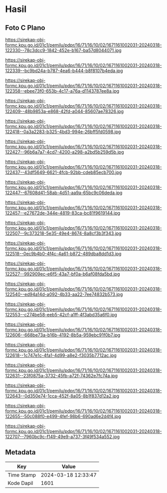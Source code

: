 # Hasil

## Foto C Plano

https://sirekap-obj-formc.kpu.go.id/01c1/pemilu/pdpr/16/71/16/10/02/1671161002031-20240318-122330--78c3dcc9-1842-452e-b167-ba57d8044071.jpg

https://sirekap-obj-formc.kpu.go.id/01c1/pemilu/pdpr/16/71/16/10/02/1671161002031-20240318-122339--bc9bd24a-b787-4ea6-b444-b8f8107b4eda.jpg

https://sirekap-obj-formc.kpu.go.id/01c1/pemilu/pdpr/16/71/16/10/02/1671161002031-20240318-122358--ebee73f0-653b-4c17-a76a-d1143787ee8a.jpg

https://sirekap-obj-formc.kpu.go.id/01c1/pemilu/pdpr/16/71/16/10/02/1671161002031-20240318-122409--48b9853a-e868-42fd-a044-85607ae78326.jpg

https://sirekap-obj-formc.kpu.go.id/01c1/pemilu/pdpr/16/71/16/10/02/1671161002031-20240318-122418--0a3a2283-b325-4bd3-994e-26bff5fd0598.jpg

https://sirekap-obj-formc.kpu.go.id/01c1/pemilu/pdpr/16/71/16/10/02/1671161002031-20240318-122427--96b6a7a7-4cd7-4200-a298-a2bd5b259d5b.jpg

https://sirekap-obj-formc.kpu.go.id/01c1/pemilu/pdpr/16/71/16/10/02/1671161002031-20240318-122437--43df5649-6621-4fcb-92bb-cdeb85ecb700.jpg

https://sirekap-obj-formc.kpu.go.id/01c1/pemilu/pdpr/16/71/16/10/02/1671161002031-20240318-122447--67608d41-58ab-4d51-aa9a-65bc9c06deda.jpg

https://sirekap-obj-formc.kpu.go.id/01c1/pemilu/pdpr/16/71/16/10/02/1671161002031-20240318-122457--e27672de-344e-4819-83ca-bc81f9619144.jpg

https://sirekap-obj-formc.kpu.go.id/01c1/pemilu/pdpr/16/71/16/10/02/1671161002031-20240318-122507--9c373218-5e35-49e4-8674-8a8cf3b3f343.jpg

https://sirekap-obj-formc.kpu.go.id/01c1/pemilu/pdpr/16/71/16/10/02/1671161002031-20240318-122518--0ec9b4b0-4f4c-4a61-b872-489dba8dd1d3.jpg

https://sirekap-obj-formc.kpu.go.id/01c1/pemilu/pdpr/16/71/16/10/02/1671161002031-20240318-122527--992909ec-e6f5-43a7-bf0a-b6af08fda5bd.jpg

https://sirekap-obj-formc.kpu.go.id/01c1/pemilu/pdpr/16/71/16/10/02/1671161002031-20240318-122540--ed94a14d-a092-4b33-aa22-7ee74832b573.jpg

https://sirekap-obj-formc.kpu.go.id/01c1/pemilu/pdpr/16/71/16/10/02/1671161002031-20240318-122553--c274be58-eeb5-42cf-a1ff-4f3abd35a6f0.jpg

https://sirekap-obj-formc.kpu.go.id/01c1/pemilu/pdpr/16/71/16/10/02/1671161002031-20240318-122606--668be73a-b16b-4192-8b5a-959ebc91f0b7.jpg

https://sirekap-obj-formc.kpu.go.id/01c1/pemilu/pdpr/16/71/16/10/02/1671161002031-20240318-122618--1c747e1c-4fa1-4d99-a8e2-f3035b7712ac.jpg

https://sirekap-obj-formc.kpu.go.id/01c1/pemilu/pdpr/16/71/16/10/02/1671161002031-20240318-122631--23f0875a-3732-45fb-a72f-74362e7fc74a.jpg

https://sirekap-obj-formc.kpu.go.id/01c1/pemilu/pdpr/16/71/16/10/02/1671161002031-20240318-122643--0d350e74-1cca-452f-8a05-8b1f837d12a2.jpg

https://sirekap-obj-formc.kpu.go.id/01c1/pemilu/pdpr/16/71/16/10/02/1671161002031-20240318-122655--50c088f0-e499-4fef-98b6-690ad6e2d4f4.jpg

https://sirekap-obj-formc.kpu.go.id/01c1/pemilu/pdpr/16/71/16/10/02/1671161002031-20240318-122707--7960bc9c-f149-49e9-a737-3f49f534a552.jpg


## Metadata

| Key        | Value               |
| ---------- | ------------------- |
| Time Stamp | 2024-03-18 12:33:47 |
| Kode Dapil | 1601                |



